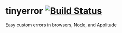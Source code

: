 tinyerror [![Build Status](https://secure.travis-ci.org/dilvie/applitude.png)](http://travis-ci.org/dilvie/applitude)
=========

Easy custom errors in browsers, Node, and Applitude